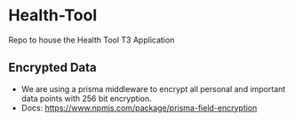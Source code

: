 # Health-Tool
Repo to house the Health Tool T3 Application

## Encrypted Data
- We are using a prisma middleware to encrypt all personal and important data points with 256 bit encryption.
- Docs: https://www.npmjs.com/package/prisma-field-encryption
